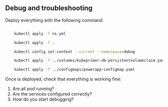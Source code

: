 ## Debug and troubleshooting

Deploy everything with the following command:

```bash

    kubectl apply -f ns.yml

    kubectl apply -f .

    kubectl config set-context --current --namespace=debug

    kubectl apply -f ../volumes/kubeprimer-db-persistentvolumeclaim.yaml

    kubectl apply -f ../configmaps/powerapp-configmap.yaml

```

Once is deployed, check that everything is working fine:

1. Are all pod running?
2. Are the services configured correctly?
3. How do you start debugging?

